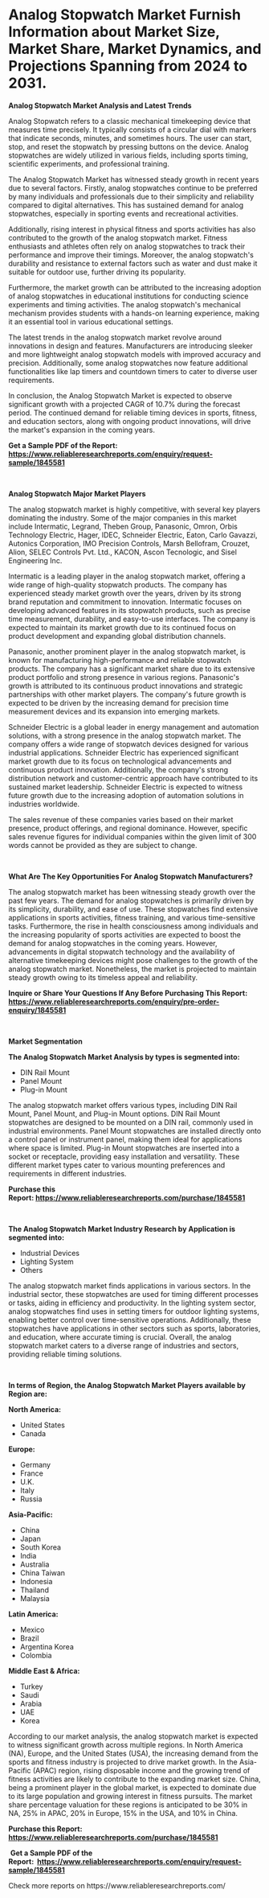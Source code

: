 <p><h1>Analog Stopwatch Market Furnish Information about Market Size, Market Share, Market Dynamics, and Projections Spanning from 2024 to 2031.</h1></p><p><strong>Analog Stopwatch Market Analysis and Latest Trends</strong></p>
<p><p>Analog Stopwatch refers to a classic mechanical timekeeping device that measures time precisely. It typically consists of a circular dial with markers that indicate seconds, minutes, and sometimes hours. The user can start, stop, and reset the stopwatch by pressing buttons on the device. Analog stopwatches are widely utilized in various fields, including sports timing, scientific experiments, and professional training.</p><p>The Analog Stopwatch Market has witnessed steady growth in recent years due to several factors. Firstly, analog stopwatches continue to be preferred by many individuals and professionals due to their simplicity and reliability compared to digital alternatives. This has sustained demand for analog stopwatches, especially in sporting events and recreational activities.</p><p>Additionally, rising interest in physical fitness and sports activities has also contributed to the growth of the analog stopwatch market. Fitness enthusiasts and athletes often rely on analog stopwatches to track their performance and improve their timings. Moreover, the analog stopwatch's durability and resistance to external factors such as water and dust make it suitable for outdoor use, further driving its popularity.</p><p>Furthermore, the market growth can be attributed to the increasing adoption of analog stopwatches in educational institutions for conducting science experiments and timing activities. The analog stopwatch's mechanical mechanism provides students with a hands-on learning experience, making it an essential tool in various educational settings.</p><p>The latest trends in the analog stopwatch market revolve around innovations in design and features. Manufacturers are introducing sleeker and more lightweight analog stopwatch models with improved accuracy and precision. Additionally, some analog stopwatches now feature additional functionalities like lap timers and countdown timers to cater to diverse user requirements.</p><p>In conclusion, the Analog Stopwatch Market is expected to observe significant growth with a projected CAGR of 10.7% during the forecast period. The continued demand for reliable timing devices in sports, fitness, and education sectors, along with ongoing product innovations, will drive the market's expansion in the coming years.</p></p>
<p><strong>Get a Sample PDF of the Report:&nbsp; <a href="https://www.reliableresearchreports.com/enquiry/request-sample/1845581">https://www.reliableresearchreports.com/enquiry/request-sample/1845581</a></strong></p>
<p>&nbsp;</p>
<p><strong>Analog Stopwatch Major Market Players</strong></p>
<p><p>The analog stopwatch market is highly competitive, with several key players dominating the industry. Some of the major companies in this market include Intermatic, Legrand, Theben Group, Panasonic, Omron, Orbis Technology Electric, Hager, IDEC, Schneider Electric, Eaton, Carlo Gavazzi, Autonics Corporation, IMO Precision Controls, Marsh Bellofram, Crouzet, Alion, SELEC Controls Pvt. Ltd., KACON, Ascon Tecnologic, and Sisel Engineering Inc.</p><p>Intermatic is a leading player in the analog stopwatch market, offering a wide range of high-quality stopwatch products. The company has experienced steady market growth over the years, driven by its strong brand reputation and commitment to innovation. Intermatic focuses on developing advanced features in its stopwatch products, such as precise time measurement, durability, and easy-to-use interfaces. The company is expected to maintain its market growth due to its continued focus on product development and expanding global distribution channels.</p><p>Panasonic, another prominent player in the analog stopwatch market, is known for manufacturing high-performance and reliable stopwatch products. The company has a significant market share due to its extensive product portfolio and strong presence in various regions. Panasonic's growth is attributed to its continuous product innovations and strategic partnerships with other market players. The company's future growth is expected to be driven by the increasing demand for precision time measurement devices and its expansion into emerging markets.</p><p>Schneider Electric is a global leader in energy management and automation solutions, with a strong presence in the analog stopwatch market. The company offers a wide range of stopwatch devices designed for various industrial applications. Schneider Electric has experienced significant market growth due to its focus on technological advancements and continuous product innovation. Additionally, the company's strong distribution network and customer-centric approach have contributed to its sustained market leadership. Schneider Electric is expected to witness future growth due to the increasing adoption of automation solutions in industries worldwide.</p><p>The sales revenue of these companies varies based on their market presence, product offerings, and regional dominance. However, specific sales revenue figures for individual companies within the given limit of 300 words cannot be provided as they are subject to change.</p></p>
<p>&nbsp;</p>
<p><strong>What Are The Key Opportunities For Analog Stopwatch Manufacturers?</strong></p>
<p><p>The analog stopwatch market has been witnessing steady growth over the past few years. The demand for analog stopwatches is primarily driven by its simplicity, durability, and ease of use. These stopwatches find extensive applications in sports activities, fitness training, and various time-sensitive tasks. Furthermore, the rise in health consciousness among individuals and the increasing popularity of sports activities are expected to boost the demand for analog stopwatches in the coming years. However, advancements in digital stopwatch technology and the availability of alternative timekeeping devices might pose challenges to the growth of the analog stopwatch market. Nonetheless, the market is projected to maintain steady growth owing to its timeless appeal and reliability.</p></p>
<p><strong>Inquire or Share Your Questions If Any Before Purchasing This Report: <a href="https://www.reliableresearchreports.com/enquiry/pre-order-enquiry/1845581">https://www.reliableresearchreports.com/enquiry/pre-order-enquiry/1845581</a></strong></p>
<p>&nbsp;</p>
<p><strong>Market Segmentation</strong></p>
<p><strong>The Analog Stopwatch Market Analysis by types is segmented into:</strong></p>
<p><ul><li>DIN Rail Mount</li><li>Panel Mount</li><li>Plug-in Mount</li></ul></p>
<p><p>The analog stopwatch market offers various types, including DIN Rail Mount, Panel Mount, and Plug-in Mount options. DIN Rail Mount stopwatches are designed to be mounted on a DIN rail, commonly used in industrial environments. Panel Mount stopwatches are installed directly onto a control panel or instrument panel, making them ideal for applications where space is limited. Plug-in Mount stopwatches are inserted into a socket or receptacle, providing easy installation and versatility. These different market types cater to various mounting preferences and requirements in different industries.</p></p>
<p><strong>Purchase this Report:&nbsp;<a href="https://www.reliableresearchreports.com/purchase/1845581">https://www.reliableresearchreports.com/purchase/1845581</a></strong></p>
<p>&nbsp;</p>
<p><strong>The Analog Stopwatch Market Industry Research by Application is segmented into:</strong></p>
<p><ul><li>Industrial Devices</li><li>Lighting System</li><li>Others</li></ul></p>
<p><p>The analog stopwatch market finds applications in various sectors. In the industrial sector, these stopwatches are used for timing different processes or tasks, aiding in efficiency and productivity. In the lighting system sector, analog stopwatches find uses in setting timers for outdoor lighting systems, enabling better control over time-sensitive operations. Additionally, these stopwatches have applications in other sectors such as sports, laboratories, and education, where accurate timing is crucial. Overall, the analog stopwatch market caters to a diverse range of industries and sectors, providing reliable timing solutions.</p></p>
<p>&nbsp;</p>
<p><strong>In terms of Region, the Analog Stopwatch Market Players available by Region are:</strong></p>
<p>
    <p> <strong> North America: </strong>
        <ul>
            <li>United States</li>
            <li>Canada</li>
        </ul>
        </p> 
    <p> <strong> Europe: </strong>
        <ul>
            <li>Germany</li>
            <li>France</li>
            <li>U.K.</li>
            <li>Italy</li>
            <li>Russia</li>
        </ul>
        </p> 
    <p> <strong> Asia-Pacific: </strong>
        <ul>
            <li>China</li>
            <li>Japan</li>
            <li>South Korea</li>
            <li>India</li>
            <li>Australia</li>
            <li>China Taiwan</li>
            <li>Indonesia</li>
            <li>Thailand</li>
            <li>Malaysia</li>
        </ul>
        </p> 
    <p> <strong> Latin America: </strong>
        <ul>
            <li>Mexico</li>
            <li>Brazil</li>
            <li>Argentina Korea</li>
            <li>Colombia</li>
        </ul>
        </p> 
    <p> <strong> Middle East & Africa: </strong>
        <ul>
            <li>Turkey</li>
            <li>Saudi</li>
            <li>Arabia</li>
            <li>UAE</li>
            <li>Korea</li>
        </ul>
    </p>
    </p>
<p><p>According to our market analysis, the analog stopwatch market is expected to witness significant growth across multiple regions. In North America (NA), Europe, and the United States (USA), the increasing demand from the sports and fitness industry is projected to drive market growth. In the Asia-Pacific (APAC) region, rising disposable income and the growing trend of fitness activities are likely to contribute to the expanding market size. China, being a prominent player in the global market, is expected to dominate due to its large population and growing interest in fitness pursuits. The market share percentage valuation for these regions is anticipated to be 30% in NA, 25% in APAC, 20% in Europe, 15% in the USA, and 10% in China.</p></p>
<p><strong>Purchase this Report: <a href="https://www.reliableresearchreports.com/purchase/1845581">https://www.reliableresearchreports.com/purchase/1845581</a></strong></p>
<p>&nbsp;<strong>Get a Sample PDF of the Report:&nbsp;&nbsp;<a href="https://www.reliableresearchreports.com/enquiry/request-sample/1845581">https://www.reliableresearchreports.com/enquiry/request-sample/1845581</a></strong></p>
<p><strong></strong></p>
<p>Check more reports on https://www.reliableresearchreports.com/</p>